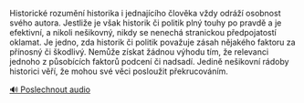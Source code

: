 
Historické rozumění historika i jednajícího člověka vždy odráží osobnost svého autora. Jestliže je však historik či politik plný touhy po pravdě a je efektivní, a nikoli nešikovný, nikdy se nenechá stranickou předpojatostí oklamat. Je jedno, zda historik či politik považuje zásah nějakého faktoru za přínosný či škodlivý. Nemůže získat žádnou výhodu tím, že relevanci jednoho z působících faktorů podcení či nadsadí. Jedině nešikovní rádoby historici věří, že mohou své věci posloužit překrucováním.

[🔊 Poslechnout audio](/data/7-paragraphs/audio/chapter_26/para_002-Historick-rozumn-historika-i-jednajcho-lovk.mp3)
